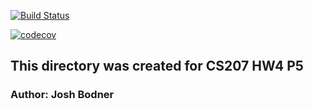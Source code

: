 [![Build Status](https://travis-ci.org/Josh-Bodner/cs207test.svg?branch=master)](https://travis-ci.org/Josh-Bodner/cs207test.svg?branch=master)

[![codecov](https://codecov.io/gh/Josh-Bodner/cs207test/branch/master/graph/badge.svg)](https://codecov.io/gh/Josh-Bodner/cs207test)

## This directory was created for CS207 HW4 P5
### Author: Josh Bodner

